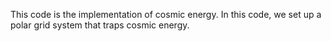 This code is the implementation of cosmic energy.
In this code, we set up a polar grid system that traps cosmic energy.
